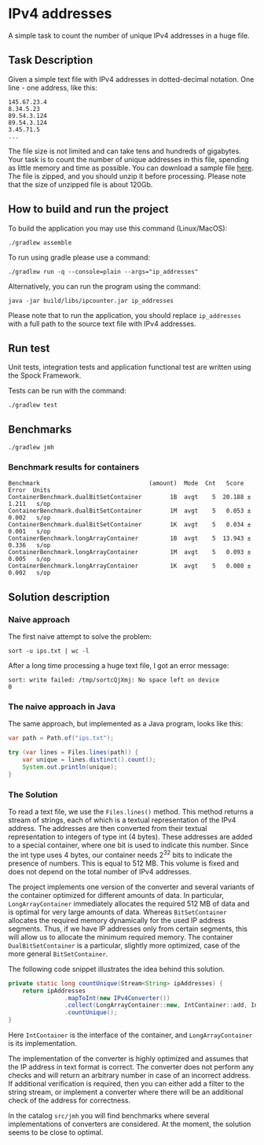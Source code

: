 # IPv4 addresses

A simple task to count the number of unique IPv4 addresses in a huge file.

## Task Description

Given a simple text file with IPv4 addresses in dotted-decimal notation. One line - one address, like this:
```
145.67.23.4
8.34.5.23
89.54.3.124
89.54.3.124
3.45.71.5
...
```
The file size is not limited and can take tens and hundreds of gigabytes. Your task is to count the number of unique addresses in this file, spending as little memory and time as possible. You can download a sample file [here](https://ecwid-vgv-storage.s3.eu-central-1.amazonaws.com/ip_addresses.zip). The file is zipped, and you should unzip it before processing. Please note that the size of unzipped file is about 120Gb.

## How to build and run the project

To build the application you may use this command (Linux/MacOS):

```shell
./gradlew assemble
```

To run using gradle please use a command:

```shell
./gradlew run -q --console=plain --args="ip_addresses"
```

Alternatively, you can run the program using the command:

```shell
java -jar build/libs/ipcounter.jar ip_addresses
```

Please note that to run the application, you should replace `ip_addresses` with a full path to the source text file with IPv4 addresses.

## Run test

Unit tests, integration tests and application functional test are written using the Spock Framework.

Tests can be run with the command: 
```shell
./gradlew test
```

## Benchmarks

```shell
./gradlew jmh
```

### Benchmark results for containers

```text
Benchmark                               (amount)  Mode  Cnt   Score   Error  Units
ContainerBenchmark.dualBitSetContainer        1B  avgt    5  20.188 ± 1.211   s/op
ContainerBenchmark.dualBitSetContainer        1M  avgt    5   0.053 ± 0.002   s/op
ContainerBenchmark.dualBitSetContainer        1K  avgt    5   0.034 ± 0.001   s/op
ContainerBenchmark.longArrayContainer         1B  avgt    5  13.943 ± 0.336   s/op
ContainerBenchmark.longArrayContainer         1M  avgt    5   0.093 ± 0.005   s/op
ContainerBenchmark.longArrayContainer         1K  avgt    5   0.080 ± 0.002   s/op
```

## Solution description

### Naive approach 

The first naive attempt to solve the problem:

```shell
sort -u ips.txt | wc -l
```

After a long time processing a huge text file, I got an error message:

```text
sort: write failed: /tmp/sortcQjXmj: No space left on device
0
```

### The naive approach in Java

The same approach, but implemented as a Java program, looks like this:

```java
var path = Path.of("ips.txt");

try (var lines = Files.lines(path)) {
    var unique = lines.distinct().count();    
    System.out.println(unique);
}
```

### The Solution

To read a text file, we use the `Files.lines()` method. This method returns a stream of strings, 
each of which is a textual representation of the IPv4 address. The addresses are then converted 
from their textual representation to integers of type int (4 bytes). These addresses are added 
to a special container, where one bit is used to indicate this number. Since the int type uses 4 bytes, 
our container needs $2^{32}$ bits to indicate the presence of numbers. This is equal to 512 MB. 
This volume is fixed and does not depend on the total number of IPv4 addresses.

The project implements one version of the converter and several variants of the container 
optimized for different amounts of data. In particular, `LongArrayContainer` immediately allocates 
the required 512 MB of data and is optimal for very large amounts of data. Whereas `BitSetContainer` 
allocates the required memory dynamically for the used IP address segments. Thus, if we have IP addresses 
only from certain segments, this will allow us to allocate the minimum required memory. 
The container `DualBitSetContainer` is a particular, slightly more optimized, 
case of the more general `BitSetContainer`.

The following code snippet illustrates the idea behind this solution.

```java
private static long countUnique(Stream<String> ipAddresses) {
    return ipAddresses
                .mapToInt(new IPv4Converter())
                .collect(LongArrayContainer::new, IntContainer::add, IntContainer::addAll)
                .countUnique();
}
```

Here `IntContainer` is the interface of the container, and `LongArrayContainer` is its implementation.

The implementation of the converter is highly optimized and assumes that the IP address in text format is correct. 
The converter does not perform any checks and will return an arbitrary number in case of an incorrect address. 
If additional verification is required, then you can either add a filter to the string stream, 
or implement a converter where there will be an additional check of the address for correctness.

In the catalog `src/jmh` you will find benchmarks where several implementations of converters are considered. 
At the moment, the solution seems to be close to optimal.

